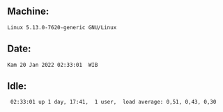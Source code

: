 ## Machine:
```
Linux 5.13.0-7620-generic GNU/Linux
```
## Date:
```
Kam 20 Jan 2022 02:33:01  WIB
```
## Idle:
```
 02:33:01 up 1 day, 17:41,  1 user,  load average: 0,51, 0,43, 0,30
```
